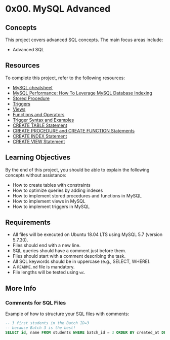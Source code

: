 # 0x00. MySQL Advanced

## Concepts
This project covers advanced SQL concepts. The main focus areas include:

- Advanced SQL

## Resources
To complete this project, refer to the following resources:

- [MySQL cheatsheet](https://devhints.io/mysql)
- [MySQL Performance: How To Leverage MySQL Database Indexing](https://www.percona.com/blog/2020/05/27/mysql-performance-how-to-leverage-mysql-database-indexing/)
- [Stored Procedure](https://dev.mysql.com/doc/refman/5.7/en/stored-programs-defining.html)
- [Triggers](https://dev.mysql.com/doc/refman/5.7/en/triggers.html)
- [Views](https://dev.mysql.com/doc/refman/5.7/en/create-view.html)
- [Functions and Operators](https://dev.mysql.com/doc/refman/5.7/en/functions.html)
- [Trigger Syntax and Examples](https://dev.mysql.com/doc/refman/5.7/en/trigger-syntax.html)
- [CREATE TABLE Statement](https://dev.mysql.com/doc/refman/5.7/en/create-table.html)
- [CREATE PROCEDURE and CREATE FUNCTION Statements](https://dev.mysql.com/doc/refman/5.7/en/create-procedure.html)
- [CREATE INDEX Statement](https://dev.mysql.com/doc/refman/5.7/en/create-index.html)
- [CREATE VIEW Statement](https://dev.mysql.com/doc/refman/5.7/en/create-view.html)

## Learning Objectives
By the end of this project, you should be able to explain the following concepts without assistance:

- How to create tables with constraints
- How to optimize queries by adding indexes
- How to implement stored procedures and functions in MySQL
- How to implement views in MySQL
- How to implement triggers in MySQL

## Requirements
- All files will be executed on Ubuntu 18.04 LTS using MySQL 5.7 (version 5.7.30).
- Files should end with a new line.
- SQL queries should have a comment just before them.
- Files should start with a comment describing the task.
- All SQL keywords should be in uppercase (e.g., SELECT, WHERE).
- A `README.md` file is mandatory.
- File lengths will be tested using `wc`.

## More Info

### Comments for SQL Files
Example of how to structure your SQL files with comments:

```sql
-- 3 first students in the Batch ID=3
-- because Batch 3 is the best!
SELECT id, name FROM students WHERE batch_id = 3 ORDER BY created_at DESC LIMIT 3;
